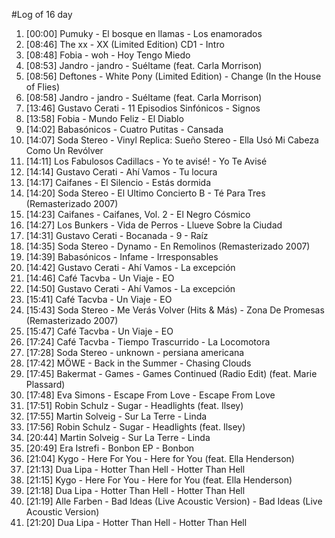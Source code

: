 #Log of 16 day

1. [00:00] Pumuky - El bosque en llamas - Los enamorados
1. [08:46] The xx - XX (Limited Edition) CD1 - Intro
1. [08:48] Fobia - woh - Hoy Tengo Miedo
1. [08:53] Jandro - jandro - Suéltame (feat. Carla Morrison)
1. [08:56] Deftones - White Pony (Limited Edition) - Change (In the House of Flies)
1. [08:58] Jandro - jandro - Suéltame (feat. Carla Morrison)
1. [13:46] Gustavo Cerati - 11 Episodios Sinfónicos - Signos
1. [13:58] Fobia - Mundo Feliz - El Diablo
1. [14:02] Babasónicos - Cuatro Putitas - Cansada
1. [14:07] Soda Stereo - Vinyl Replica: Sueño Stereo - Ella Usó Mi Cabeza Como Un Revólver
1. [14:11] Los Fabulosos Cadillacs - Yo te avisé! - Yo Te Avisé
1. [14:14] Gustavo Cerati - Ahí Vamos - Tu locura
1. [14:17] Caifanes - El Silencio - Estás dormida
1. [14:20] Soda Stereo - El Ultimo Concierto B - Té Para Tres (Remasterizado 2007)
1. [14:23] Caifanes - Caifanes, Vol. 2 - El Negro Cósmico
1. [14:27] Los Bunkers - Vida de Perros - Llueve Sobre la Ciudad
1. [14:31] Gustavo Cerati - Bocanada - 9 - Raíz
1. [14:35] Soda Stereo - Dynamo - En Remolinos (Remasterizado 2007)
1. [14:39] Babasónicos - Infame - Irresponsables
1. [14:42] Gustavo Cerati - Ahí Vamos - La excepción
1. [14:46] Café Tacvba - Un Viaje - EO
1. [14:50] Gustavo Cerati - Ahí Vamos - La excepción
1. [15:41] Café Tacvba - Un Viaje - EO
1. [15:43] Soda Stereo - Me Verás Volver (Hits & Más) - Zona De Promesas (Remasterizado 2007)
1. [15:47] Café Tacvba - Un Viaje - EO
1. [17:24] Café Tacvba - Tiempo Trascurrido - La Locomotora
1. [17:28] Soda Stereo - unknown - persiana americana
1. [17:42] MÖWE - Back in the Summer - Chasing Clouds
1. [17:45] Bakermat - Games - Games Continued (Radio Edit) (feat. Marie Plassard)
1. [17:48] Eva Simons - Escape From Love - Escape From Love
1. [17:51] Robin Schulz - Sugar - Headlights (feat. Ilsey)
1. [17:55] Martin Solveig - Sur La Terre - Linda
1. [17:56] Robin Schulz - Sugar - Headlights (feat. Ilsey)
1. [20:44] Martin Solveig - Sur La Terre - Linda
1. [20:49] Era Istrefi - Bonbon EP - Bonbon
1. [21:04] Kygo - Here For You - Here for You (feat. Ella Henderson)
1. [21:13] Dua Lipa - Hotter Than Hell - Hotter Than Hell
1. [21:15] Kygo - Here For You - Here for You (feat. Ella Henderson)
1. [21:18] Dua Lipa - Hotter Than Hell - Hotter Than Hell
1. [21:19] Alle Farben - Bad Ideas (Live Acoustic Version) - Bad Ideas (Live Acoustic Version)
1. [21:20] Dua Lipa - Hotter Than Hell - Hotter Than Hell
